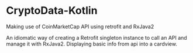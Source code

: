 # CryptoData-Kotlin
Making use of CoinMarketCap API using retrofit and RxJava2


  An idiomatic way of creating a Retrofit singleton instance to call an API and manage it with RxJava2.
Displaying basic info from api into a cardview.


